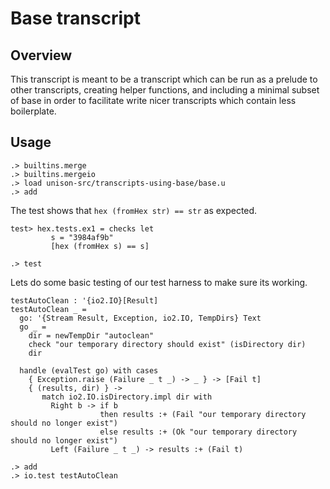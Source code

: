 # Base transcript

## Overview

This transcript is meant to be a transcript which can be run as a
prelude to other transcripts, creating helper functions, and including
a minimal subset of base in order to facilitate write nicer
transcripts which contain less boilerplate.

## Usage

```ucm:hide
.> builtins.merge
.> builtins.mergeio
.> load unison-src/transcripts-using-base/base.u
.> add
```

The test shows that `hex (fromHex str) == str` as expected.

```unison:hide
test> hex.tests.ex1 = checks let
         s = "3984af9b"
         [hex (fromHex s) == s]
```

```ucm:hide
.> test
```

Lets do some basic testing of our test harness to make sure its
working.

```unison
testAutoClean : '{io2.IO}[Result]
testAutoClean _ =
  go: '{Stream Result, Exception, io2.IO, TempDirs} Text
  go _ =
    dir = newTempDir "autoclean"
    check "our temporary directory should exist" (isDirectory dir)
    dir

  handle (evalTest go) with cases
    { Exception.raise (Failure _ t _) -> _ } -> [Fail t]
    { (results, dir) } ->
       match io2.IO.isDirectory.impl dir with
         Right b -> if b
                    then results :+ (Fail "our temporary directory should no longer exist")
                    else results :+ (Ok "our temporary directory should no longer exist")
         Left (Failure _ t _) -> results :+ (Fail t)
```

```ucm
.> add
.> io.test testAutoClean
```

